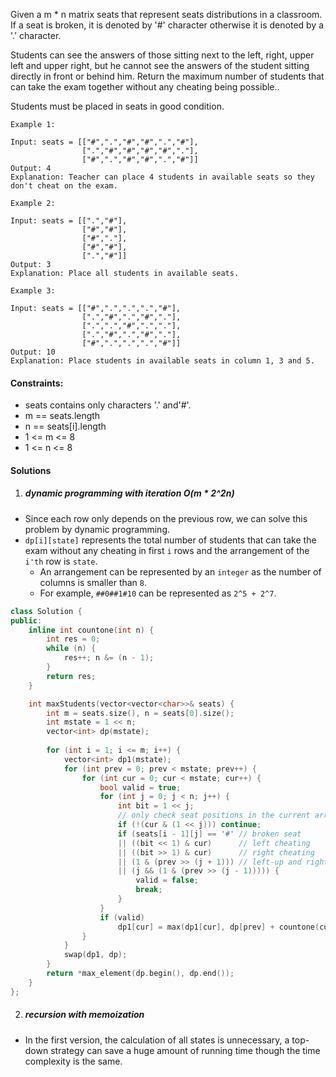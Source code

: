 Given a m * n matrix seats  that represent seats distributions in a classroom. If a seat is broken, it is denoted by '#' character otherwise it is denoted by a '.' character.

Students can see the answers of those sitting next to the left, right, upper left and upper right, but he cannot see the answers of the student sitting directly in front or behind him. Return the maximum number of students that can take the exam together without any cheating being possible..

Students must be placed in seats in good condition.

 
```
Example 1:

Input: seats = [["#",".","#","#",".","#"],
                [".","#","#","#","#","."],
                ["#",".","#","#",".","#"]]
Output: 4
Explanation: Teacher can place 4 students in available seats so they don't cheat on the exam. 

Example 2:

Input: seats = [[".","#"],
                ["#","#"],
                ["#","."],
                ["#","#"],
                [".","#"]]
Output: 3
Explanation: Place all students in available seats. 

Example 3:

Input: seats = [["#",".",".",".","#"],
                [".","#",".","#","."],
                [".",".","#",".","."],
                [".","#",".","#","."],
                ["#",".",".",".","#"]]
Output: 10
Explanation: Place students in available seats in column 1, 3 and 5.
```

 

#### Constraints:

-    seats contains only characters '.' and'#'.
-    m == seats.length
-    n == seats[i].length
-    1 <= m <= 8
-    1 <= n <= 8


#### Solutions

1. ##### dynamic programming with iteration O(m * 2^2n)

- Since each row only depends on the previous row, we can solve this problem by dynamic programming.
- `dp[i][state]` represents the total number of students that can take the exam without any cheating in first `i` rows and the arrangement of the `i'th` row is `state`.
    - An arrangement can be represented by an `integer` as the number of columns is smaller than `8`.
    - For example, `##0##1#10` can be represented as `2^5 + 2^7`.

```c++
class Solution {
public:
    inline int countone(int n) {
        int res = 0;
        while (n) {
            res++; n &= (n - 1);
        }
        return res;
    }

    int maxStudents(vector<vector<char>>& seats) {
        int m = seats.size(), n = seats[0].size();
        int mstate = 1 << n;
        vector<int> dp(mstate);
        
        for (int i = 1; i <= m; i++) {
            vector<int> dp1(mstate);
            for (int prev = 0; prev < mstate; prev++) {
                for (int cur = 0; cur < mstate; cur++) {
                    bool valid = true;
                    for (int j = 0; j < n; j++) {
                        int bit = 1 << j;
                        // only check seat positions in the current arrangement.
                        if (!(cur & (1 << j))) continue;
                        if (seats[i - 1][j] == '#' // broken seat
                        || ((bit << 1) & cur)      // left cheating
                        || ((bit >> 1) & cur)      // right cheating
                        || (1 & (prev >> (j + 1))) // left-up and right-up cheatings
                        || (j && (1 & (prev >> (j - 1))))) {
                            valid = false;
                            break;
                        }
                    }
                    if (valid)
                        dp1[cur] = max(dp1[cur], dp[prev] + countone(cur));
                }
            }
            swap(dp1, dp);
        }
        return *max_element(dp.begin(), dp.end());
    }
};
```

2. ##### recursion with memoization

- In the first version, the calculation of all states is unnecessary, a top-down strategy can save a huge amount of running time though the time complexity is the same.

```c++

```